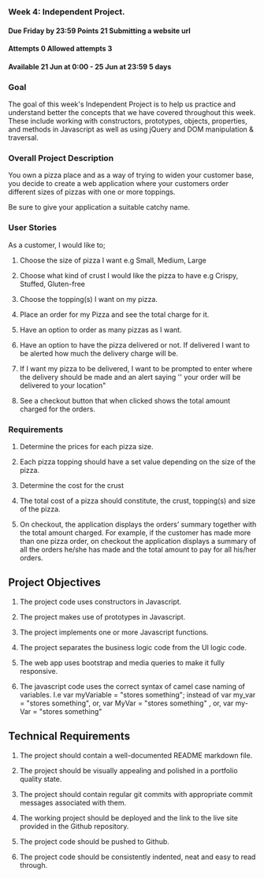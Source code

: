 ### Week 4: Independent Project.
#### Due Friday by 23:59 Points 21 Submitting a website url 
#### Attempts 0 Allowed attempts 3 
#### Available 21 Jun at 0:00 - 25 Jun at 23:59 5 days
### Goal
The goal of this week's Independent Project is to help us practice and understand better the concepts that we have covered throughout this week. These include working with constructors, prototypes, objects, properties, and methods in Javascript as well as using jQuery and DOM manipulation & traversal.

### Overall Project Description
You own a pizza place and as a way of trying to widen your customer base, you decide to create a web application where your customers order different sizes of pizzas with one or more toppings. 

Be sure to give your application a suitable catchy name.

### User Stories
As a customer, I would like to;

1. Choose the size of pizza I want e.g Small, Medium, Large

2. Choose what kind of crust I would like the pizza to have e.g Crispy, Stuffed, Gluten-free
3. Choose the topping(s) I want on my pizza.
4. Place an order for my Pizza and see the total charge for it.
5. Have an option to order as many pizzas as I want.
6. Have an option to have the pizza delivered or not.  If delivered I want to be alerted how much the delivery charge will be.
7. If I want my pizza to be delivered, I want to be prompted to enter where the delivery should be made and an alert saying '' your order will be delivered to your location"
8. See a checkout button that when clicked shows the total amount charged for the orders.

### Requirements
1. Determine the prices for each pizza size.

2. Each pizza topping should have a set value depending on the size of the pizza.
3. Determine the cost for the crust
4. The total cost of a pizza should constitute, the crust, topping(s) and size of the pizza.
5. On checkout, the application displays the orders’ summary together with the total amount charged. For example, if the customer has made more than one pizza order, on checkout the application displays a summary of all the orders he/she has made and the total amount to pay for all his/her orders.

## Project Objectives
1. The project code uses constructors in Javascript.

1. The project makes use of prototypes in Javascript.
1. The project implements one or more Javascript functions.
1. The project separates the business logic code from the UI logic code.
1. The web app uses bootstrap and media queries to make it fully responsive.
1. The javascript code uses the correct syntax of camel case naming of variables. I.e var myVariable = "stores something"; instead of var my_var = "stores something", or, var MyVar = "stores something" , or,  var my-Var = "stores something"

## Technical Requirements
1. The project should contain a well-documented README markdown file.

1. The project should be visually appealing and polished in a portfolio quality state.
1. The project should contain regular git commits with appropriate commit messages associated with them.
1. The working project should be deployed and the link to the live site provided in the Github repository.
1. The project code should be pushed to Github.
1. The project code should be consistently indented, neat and easy to read through.
